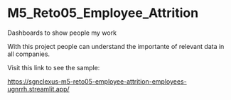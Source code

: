 # M5_Reto05_Employee_Attrition
Dashboards to show people my work


With this project people can understand the importante of relevant data in all companies.



Visit this link to see the sample:

https://sgnclexus-m5-reto05-employee-attrition-employees-ugnrrh.streamlit.app/
